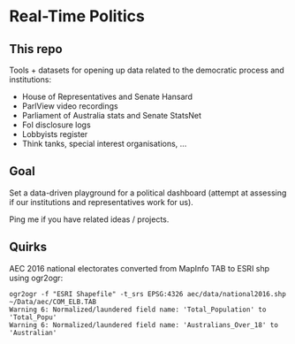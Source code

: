 # Real-Time Politics

## This repo
Tools + datasets for opening up data related to the democratic process and institutions:
- House of Representatives and Senate Hansard
- ParlView video recordings
- Parliament of Australia stats and Senate StatsNet
- FoI disclosure logs
- Lobbyists register
- Think tanks, special interest organisations, ...

## Goal
Set a data-driven playground for a political dashboard (attempt at assessing if our institutions and representatives work for us).

Ping me if you have related ideas / projects.



## Quirks

AEC 2016 national electorates converted from MapInfo TAB to ESRI shp using ogr2ogr:

```
ogr2ogr -f "ESRI Shapefile" -t_srs EPSG:4326 aec/data/national2016.shp ~/Data/aec/COM_ELB.TAB 
Warning 6: Normalized/laundered field name: 'Total_Population' to 'Total_Popu'
Warning 6: Normalized/laundered field name: 'Australians_Over_18' to 'Australian'
```
